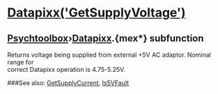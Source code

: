 # [Datapixx('GetSupplyVoltage')](Datapixx-GetSupplyVoltage) 
## [Psychtoolbox](Pyschtoolbox)&#8250;[Datapixx](Datapixx).{mex*} subfunction


Returns voltage being supplied from external +5V AC adaptor. Nominal range for  
correct Datapixx operation is 4.75-5.25V.  
  


###See also:
[GetSupplyCurrent](Datapixx-GetSupplyCurrent), [Is5VFault](Datapixx-Is5VFault)
